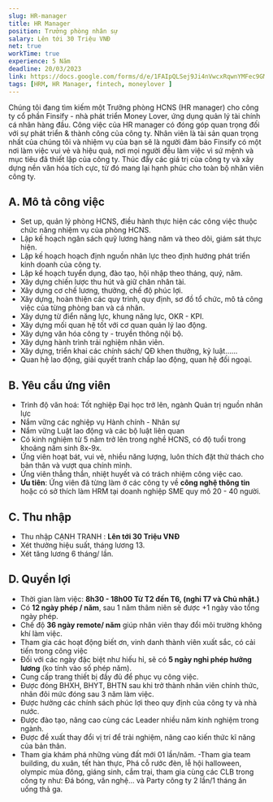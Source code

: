 ```yaml
---
slug: HR-manager
title: HR Manager
position: Trưởng phòng nhân sự
salary: Lên tới 30 Triệu VNĐ
net: true
workTime: true
experience: 5 Năm
deadline: 20/03/2023
link: https://docs.google.com/forms/d/e/1FAIpQLSej9Ji4nVwcxRqwnYMFec9GMv3uYOpMD2vaskgfbVI4z3UjAA/viewform?usp=pp_url&entry.118037241=HR+manager
tags: [HRM, HR Manager, fintech, moneylover ]
---
```

Chúng tôi đang tìm kiếm một Trưởng phòng HCNS (HR manager) cho công ty cổ phần Finsify - nhà phát triển Money Lover, ứng dụng quản lý tài chính cá nhân hàng đầu.
Công việc của HR manager có đóng góp quan trọng đối với sự phát triển & thành công của công ty. Nhân viên là tài sản quan trọng nhất của chúng tôi và nhiệm vụ của bạn sẽ là người đảm bảo Finsify có một nơi làm việc vui vẻ và hiệu quả, nơi mọi người đều làm việc vì sứ mệnh và mục tiêu đã thiết lập của công ty. Thúc đẩy các giá trị của công ty và xây dựng nền văn hóa tích cực, từ đó mang lại hạnh phúc cho toàn bộ nhân viên công ty.

## A. Mô tả công việc
- Set up, quản lý phòng HCNS, điều hành thực hiện các công việc thuộc chức năng nhiệm vụ của phòng HCNS.
- Lập kế hoạch ngân sách quỹ lương hàng năm và theo dõi, giám sát thực hiện.
- Lập kế hoạch hoạch định nguồn nhân lực theo định hướng phát triển kinh doanh của công ty.
- Lập kế hoạch tuyển dụng, đào tạo, hội nhập theo tháng, quý, năm.
- Xây dựng chiến lược thu hút và giữ chân nhân tài.
- Xây dựng cơ chế lương, thưởng, chế độ phúc lợi.
- Xây dựng, hoàn thiện các quy trình, quy định, sơ đồ tổ chức, mô tả công việc của từng phòng ban và cá nhân.
- Xây dựng từ điển năng lực, khung năng lực, OKR - KPI.
- Xây dựng mối quan hệ tốt với cơ quan quản lý lao động.
- Xây dựng văn hóa công ty - truyền thông nội bộ.
- Xây dựng hành trình trải nghiệm nhân viên.
- Xây dựng, triển khai các chính sách/ QĐ khen thưởng, kỷ luật……
- Quan hệ lao động, giải quyết tranh chấp lao động, quan hệ đối ngoại.



## B. Yêu cầu ứng viên
- Trình độ văn hoá: Tốt nghiệp Đại học trở lên, ngành Quản trị nguồn nhân lực
- Nắm vững các nghiệp vụ Hành chính - Nhân sự
- Nắm vững Luật lao động và các bộ luật liên quan
- Có kinh nghiệm từ 5 năm trở lên trong nghề HCNS, có độ tuổi trong khoảng năm sinh 8x-9x. 
- Ứng viên hoạt bát, vui vẻ, nhiều năng lượng, luôn thích đặt thử thách cho bản thân và vượt qua chính mình.
- Ứng viên thẳng thắn, nhiệt huyết và có trách nhiệm công việc cao.
- **Ưu tiên**: Ứng viên đã từng làm ở các công ty về **công nghệ thông tin** hoặc có sở thích làm HRM tại doanh nghiệp SME quy mô 20 - 40 người.


## C. Thu nhập
- Thu nhập CẠNH TRANH : **Lên tới 30 Triệu VNĐ**
- Xét thưởng hiệu suất, tháng lương 13.
- Xét tăng lương 6 tháng/ lần.


## D. Quyền lợi
- Thời gian làm việc: **8h30 - 18h00 Từ T2 đến T6, (nghỉ T7 và Chủ nhật.)**
- Có **12 ngày phép / năm**, sau 1 năm thâm niên sẽ được +1 ngày vào tổng ngày phép. 
- Chế độ **36 ngày remote/ năm** giúp nhân viên thay đổi môi trường không khí làm việc.
- Tham gia các hoạt động biết ơn, vinh danh thành viên xuất sắc, có cải tiến trong công việc
- Đối với các ngày đặc biệt như hiếu hỉ, sẽ có **5 ngày nghỉ phép hưởng lương** (ko tính vào số phép năm).
- Cung cấp trang thiết bị đầy đủ để phục vụ công việc.
- Được đóng BHXH, BHYT, BHTN sau khi trở thành nhân viên chính thức, nhân đôi mức đóng sau 3 năm làm việc.
- Được hưởng các chính sách phúc lợi theo quy định của công ty và nhà nước.
- Được đào tạo, nâng cao cùng các Leader nhiều năm kinh nghiệm trong ngành.
- Được đề xuất thay đổi vị trí để trải nghiệm, nâng cao kiến thức kĩ năng của bản thân.
- Tham gia khám phá những vùng đất mới 01 lần/năm.
 -Tham gia team building, du xuân, tết hàn thực, Phá cỗ rước đèn, lễ hội halloween, olympic mùa đông, giáng sinh, cắm trại, tham gia cùng các CLB trong công ty như: Đá bóng, văn nghệ… và Party công ty 2 lần/1 tháng ăn uống thả ga.
